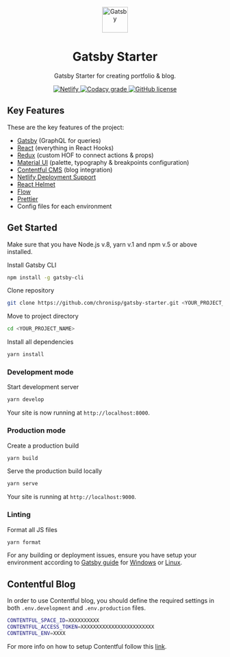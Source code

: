 <p align="center">
  <a href="https://gatsbyjs.org">
    <img alt="Gatsby" src="https://raw.githubusercontent.com/chronisp/gatsby-starter/master/src/images/website-icon.png" width="60" />
  </a>
</p>
<h1 align="center">
  Gatsby Starter
</h1>

<p align="center">
  Gatsby Starter for creating portfolio & blog.
</p>

<p align="center">
  <a href="https://app.netlify.com/sites/gatsby-starter-dot/deploys">
    <img alt="Netlify" src="https://img.shields.io/netlify/a37c0ad8-deae-4bd3-8c8e-cbac8d2f05c3">
  </a>
  <a href="https://www.codacy.com/app/chronisp/gatsby-starter?utm_source=github.com&amp;utm_medium=referral&amp;utm_content=chronisp/gatsby-starter&amp;utm_campaign=Badge_Grade">
    <img alt="Codacy grade" src="https://img.shields.io/codacy/grade/c23975ea23e3459283f6c76ad338fcb1">
  </a>
  <a href="https://github.com/chronisp/gatsby-starter/blob/master/LICENSE"><img alt="GitHub license" src="https://img.shields.io/github/license/chronisp/gatsby-starter"></a>
</p>

## Key Features
These are the key features of the project:
*  [Gatsby](https://www.gatsbyjs.org/) (GraphQL for queries)
*  [React](https://reactjs.org/) (everything in React Hooks)
*  [Redux](https://redux.js.org/) (custom HOF to connect actions & props)
*  [Material UI](https://material-ui.com/) (palette, typography & breakpoints configuration)
*  [Contentful CMS](https://www.contentful.com/) (blog integration)
*  [Netlify Deployment Support](https://www.netlify.com)
*  [React Helmet](https://github.com/nfl/react-helmet)
*  [Flow](https://flow.org/)
*  [Prettier](https://prettier.io/)
*  Config files for each environment

## Get Started
Make sure that you have Node.js v.8, yarn v.1 and npm v.5 or above installed.

Install Gatsby CLI
```sh
npm install -g gatsby-cli
```
Clone repository
```sh
git clone https://github.com/chronisp/gatsby-starter.git <YOUR_PROJECT_NAME>
```
Move to project directory
```sh
cd <YOUR_PROJECT_NAME>
```
Install all dependencies
```sh
yarn install
```

### Development mode
Start development server
```sh
yarn develop
```
Your site is now running at ```http://localhost:8000```.

### Production mode
Create a production build
```sh
yarn build
```
Serve the production build locally
```sh
yarn serve
```
Your site is running at ```http://localhost:9000```.

### Linting
Format all JS files
```sh
yarn format
```

For any building or deployment issues, ensure you have setup your environment according to [Gatsby guide](https://www.gatsbyjs.org/docs/preparing-your-environment/) for [Windows](https://www.gatsbyjs.org/docs/gatsby-on-windows/) or [Linux](https://www.gatsbyjs.org/docs/gatsby-on-linux/).

## Contentful Blog
In order to use Contentful blog, you should define the required settings in both ```.env.development``` and ```.env.production``` files.

```sh
CONTENTFUL_SPACE_ID=XXXXXXXXXX
CONTENTFUL_ACCESS_TOKEN=XXXXXXXXXXXXXXXXXXXXXXXX
CONTENTFUL_ENV=XXXX
```
For more info on how to setup Contentful follow this [link](https://www.contentful.com/r/knowledgebase/gatsbyjs-and-contentful-in-five-minutes/).
